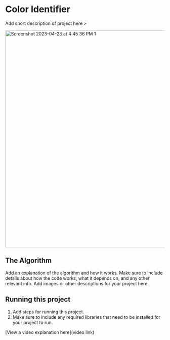 # Color Identifier

 Add short description of project here > 

<img width="686" alt="Screenshot 2023-04-23 at 4 45 36 PM 1" src="https://user-images.githubusercontent.com/117325252/233868051-753094b8-b6f1-43fe-a91a-ff97cdcfde94.png">


## The Algorithm

Add an explanation of the algorithm and how it works. Make sure to include details about how the code works, what it depends on, and any other relevant info. Add images or other descriptions for your project here. 

## Running this project

1. Add steps for running this project.
2. Make sure to include any required libraries that need to be installed for your project to run.

[View a video explanation here](video link)
